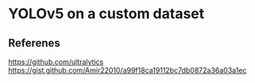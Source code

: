 # YOLOv5 on a custom dataset

## Referenes
https://github.com/ultralytics <br>
https://gist.github.com/Amir22010/a99f18ca19112bc7db0872a36a03a1ec
